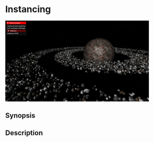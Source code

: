 # Instancing

<img src="../../screenshots/instancing.jpg" height="256px">

## Synopsis


## Description
